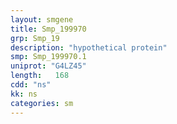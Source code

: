 ```yaml
---
layout: smgene
title: Smp_199970
grp: Smp_19
description: "hypothetical protein"
smp: Smp_199970.1
uniprot: "G4LZ45"
length:   168
cdd: "ns"
kk: ns
categories: sm
---
```

